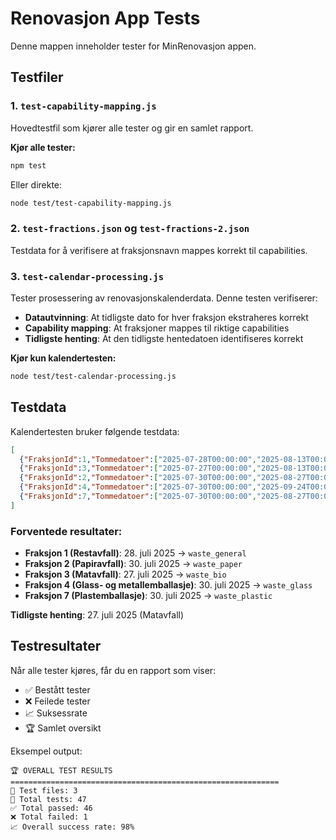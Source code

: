 # Renovasjon App Tests

Denne mappen inneholder tester for MinRenovasjon appen.

## Testfiler

### 1. `test-capability-mapping.js`
Hovedtestfil som kjører alle tester og gir en samlet rapport.

**Kjør alle tester:**
```bash
npm test
```

Eller direkte:
```bash
node test/test-capability-mapping.js
```

### 2. `test-fractions.json` og `test-fractions-2.json`
Testdata for å verifisere at fraksjonsnavn mappes korrekt til capabilities.

### 3. `test-calendar-processing.js`
Tester prosessering av renovasjonskalenderdata. Denne testen verifiserer:

- **Datautvinning**: At tidligste dato for hver fraksjon ekstraheres korrekt
- **Capability mapping**: At fraksjoner mappes til riktige capabilities
- **Tidligste henting**: At den tidligste hentedatoen identifiseres korrekt

**Kjør kun kalendertesten:**
```bash
node test/test-calendar-processing.js
```

## Testdata

Kalendertesten bruker følgende testdata:
```json
[
  {"FraksjonId":1,"Tommedatoer":["2025-07-28T00:00:00","2025-08-13T00:00:00"]},
  {"FraksjonId":3,"Tommedatoer":["2025-07-27T00:00:00","2025-08-13T00:00:00"]},
  {"FraksjonId":2,"Tommedatoer":["2025-07-30T00:00:00","2025-08-27T00:00:00"]},
  {"FraksjonId":4,"Tommedatoer":["2025-07-30T00:00:00","2025-09-24T00:00:00"]},
  {"FraksjonId":7,"Tommedatoer":["2025-07-30T00:00:00","2025-08-27T00:00:00"]}
]
```

### Forventede resultater:
- **Fraksjon 1 (Restavfall)**: 28. juli 2025 → `waste_general`
- **Fraksjon 2 (Papiravfall)**: 30. juli 2025 → `waste_paper`  
- **Fraksjon 3 (Matavfall)**: 27. juli 2025 → `waste_bio`
- **Fraksjon 4 (Glass- og metallemballasje)**: 30. juli 2025 → `waste_glass`
- **Fraksjon 7 (Plastemballasje)**: 30. juli 2025 → `waste_plastic`

**Tidligste henting**: 27. juli 2025 (Matavfall)

## Testresultater

Når alle tester kjøres, får du en rapport som viser:
- ✅ Bestått tester
- ❌ Feilede tester  
- 📈 Suksessrate
- 🏆 Samlet oversikt

Eksempel output:
```
🏆 OVERALL TEST RESULTS
============================================================
📁 Test files: 3
🧪 Total tests: 47
✅ Total passed: 46
❌ Total failed: 1
📈 Overall success rate: 98%
``` 